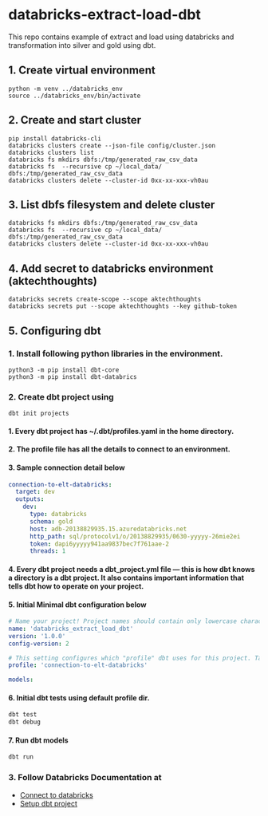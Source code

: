 # databricks-extract-load-dbt
This repo contains example of extract and load using databricks and transformation into silver and gold using dbt.

## 1. Create virtual environment
```
python -m venv ../databricks_env
source ../databricks_env/bin/activate
```

## 2. Create and start cluster
```
pip install databricks-cli 
databricks clusters create --json-file config/cluster.json
databricks clusters list
databricks fs mkdirs dbfs:/tmp/generated_raw_csv_data
databricks fs  --recursive cp ~/local_data/ dbfs:/tmp/generated_raw_csv_data
databricks clusters delete --cluster-id 0xx-xx-xxx-vh0au
```
## 3. List dbfs filesystem and delete cluster
```
databricks fs mkdirs dbfs:/tmp/generated_raw_csv_data
databricks fs  --recursive cp ~/local_data/ dbfs:/tmp/generated_raw_csv_data
databricks clusters delete --cluster-id 0xx-xx-xxx-vh0au
```

## 4. Add secret to databricks environment (aktechthoughts)
```
databricks secrets create-scope --scope aktechthoughts
databricks secrets put --scope aktechthoughts --key github-token
```

## 5. Configuring dbt 
### 1. Install following python libraries in the environment.

```
python3 -m pip install dbt-core
python3 -m pip install dbt-databrics
```

### 2. Create dbt project using 
```
dbt init projects
```
#### 1. Every dbt project has ~/.dbt/profiles.yaml in the home directory.
#### 2. The profile file has all the details to connect to an environment.
#### 3. Sample connection detail below

```yaml
connection-to-elt-databricks:
  target: dev
  outputs:
    dev:
      type: databricks
      schema: gold
      host: adb-20138829935.15.azuredatabricks.net
      http_path: sql/protocolv1/o/20138829935/0630-yyyyy-26mie2ei
      token: dapi6yyyyy941aa9837bec7f761aae-2
      threads: 1
```

#### 4. Every dbt project needs a dbt_project.yml file — this is how dbt knows a directory is a dbt project. It also contains important information that tells dbt how to operate on your project.
#### 5. Initial Minimal dbt configuration below

```yaml
# Name your project! Project names should contain only lowercase characters and underscores.
name: 'databricks_extract_load_dbt'
version: '1.0.0'
config-version: 2

# This setting configures which "profile" dbt uses for this project. Taken from ~/.dbt/profiles.yaml
profile: 'connection-to-elt-databricks'

models:

```

#### 6. Initial dbt tests using default profile dir.

```bash
dbt test
dbt debug
```
#### 7. Run dbt models  

```bash
dbt run  
```

### 3. Follow Databricks Documentation at
* [Connect to databricks](https://docs.databricks.com/dev-tools/databricks-connect.html#set-up-your-ide-or-notebook-server)
* [Setup dbt project](https://docs.getdbt.com/reference/dbt_project.yml)

